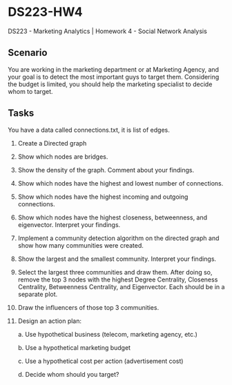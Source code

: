 # DS223-HW4

DS223 - Marketing Analytics | Homework 4 - Social Network Analysis


## Scenario

You are working in the marketing department or at Marketing Agency, and your goal is to detect
the most important guys to target them. Considering the budget is limited, you should help the
marketing specialist to decide whom to target.


## Tasks

You have a data called connections.txt, it is list of edges.

1. Create a Directed graph

2. Show which nodes are bridges.

3. Show the density of the graph. Comment about your findings.

4. Show which nodes have the highest and lowest number of connections.

5. Show which nodes have the highest incoming and outgoing connections.

6. Show which nodes have the highest closeness, betweenness, and eigenvector. Interpret your findings.

7. Implement a community detection algorithm on the directed graph and show how many communities were created.

8. Show the largest and the smallest community. Interpret your findings.

9. Select the largest three communities and draw them. After doing so, remove the top 3 nodes with the highest Degree Centrality, Closeness Centrality, Betweenness Centrality, and Eigenvector. Each should be in a separate plot.

10. Draw the influencers of those top 3 communities.

11. Design an action plan:

    a. Use hypothetical business (telecom, marketing agency, etc.)

    b. Use a hypothetical marketing budget

    c. Use a hypothetical cost per action (advertisement cost)

    d. Decide whom should you target?
    